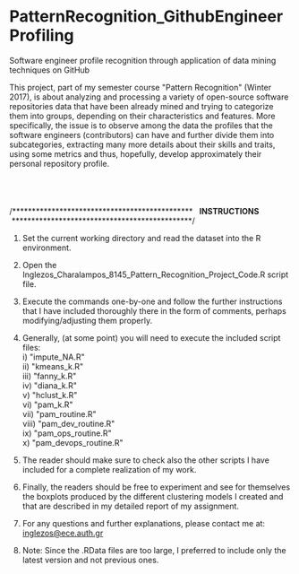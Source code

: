 # PatternRecognition_GithubEngineerProfiling
Software engineer profile recognition through application of data mining techniques on GitHub

This project, part of my semester course "Pattern Recognition" (Winter 2017), is about analyzing and processing a variety of open-source software repositories data that have been already mined and trying to categorize them into groups, depending on their characteristics and features. More specifically, the issue is to observe among the data the profiles that the software engineers (contributors) can have and further divide them into subcategories, extracting many more details about their skills and traits, using some metrics and thus, hopefully, develop approximately their personal repository profile.
<br />
<br />
<br />
<br />
<br />
/**********************************************    **INSTRUCTIONS**    **********************************************/

1) Set the current working directory and read the dataset into the R environment.

2) Open the Inglezos_Charalampos_8145_Pattern_Recognition_Project_Code.R script file.

3) Execute the commands one-by-one and follow the further instructions that I have included thoroughly there in the form of comments, perhaps modifying/adjusting them properly.

4) Generally, (at some point) you will need to execute the included script files:
	<br />
        i) "impute_NA.R"
	<br />
        ii) "kmeans_k.R"
	<br />
        iii) "fanny_k.R"
	<br />
        iv) "diana_k.R"
	<br />
        v) "hclust_k.R"
	<br />
        vi) "pam_k.R"
	<br />
        vii) "pam_routine.R"
	<br />
        viii) "pam_dev_routine.R"
	<br />
        ix) "pam_ops_routine.R"
	<br />
        x) "pam_devops_routine.R"
	<br />


5) The reader should make sure to check also the other scripts I have included for a complete realization of my work.

6) Finally, the readers should be free to experiment and see for themselves the boxplots produced by the different clustering models I created and that are described in my detailed report of my assignment.

7) For any questions and further explanations, please contact me at: inglezos@ece.auth.gr

8) Note: Since the .RData files are too large, I preferred to include only the latest version and not previous ones.
